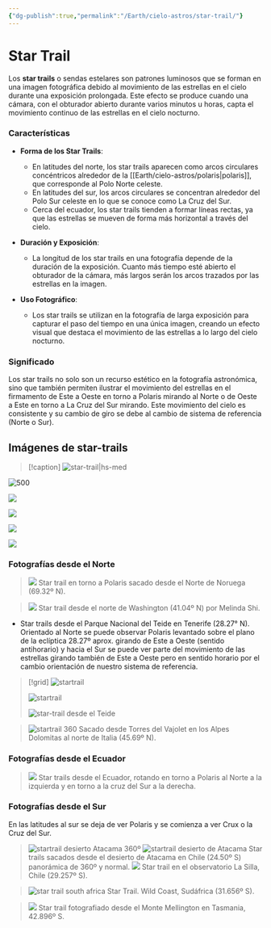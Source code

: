 ```yaml
---
{"dg-publish":true,"permalink":"/Earth/cielo-astros/star-trail/"}
---
```




# Star Trail

Los **star trails** o sendas estelares son patrones luminosos que se forman en una imagen fotográfica debido al movimiento de las estrellas en el cielo durante una exposición prolongada. Este efecto se produce cuando una cámara, con el obturador abierto durante varios minutos u horas, capta el movimiento continuo de las estrellas en el cielo nocturno.

### Características

- **Forma de los Star Trails**:
  - En latitudes del norte, los star trails aparecen como arcos circulares concéntricos alrededor de la  [[Earth/cielo-astros/polaris\|polaris]], que corresponde al Polo Norte celeste.
  - En latitudes del sur, los arcos circulares se concentran alrededor del Polo Sur celeste en lo que se conoce como La Cruz del Sur.
  - Cerca del ecuador, los star trails tienden a formar líneas rectas, ya que las estrellas se mueven de forma más horizontal a través del cielo.

- **Duración y Exposición**: 
  - La longitud de los star trails en una fotografía depende de la duración de la exposición. Cuanto más tiempo esté abierto el obturador de la cámara, más largos serán los arcos trazados por las estrellas en la imagen.

- **Uso Fotográfico**: 
  - Los star trails se utilizan en la fotografía de larga exposición para capturar el paso del tiempo en una única imagen, creando un efecto visual que destaca el movimiento de las estrellas a lo largo del cielo nocturno.

### Significado

Los star trails no solo son un recurso estético en la fotografía astronómica, sino que también permiten ilustrar el movimiento del estrellas en el firmamento de Este a Oeste en torno a Polaris mirando al Norte o de Oeste a Este en torno a La Cruz del Sur mirando. Este movimiento del cielo es consistente y su cambio de giro se debe al cambio de sistema de referencia (Norte o Sur).

## Imágenes de star-trails

> [!caption]
> ![star-trail|hs-med](https://i.imgur.com/k4XEDPK.png)
> 

![500](https://i.imgur.com/SnSdQjc.png)

![](https://i.imgur.com/zQgAuih.png)

![](https://i.imgur.com/6UzjWDI.png)

![](https://i.imgur.com/lIg1nPK.png)

![](https://i.imgur.com/6JqckkT.png)


### Fotografías desde el Norte

> ![](https://i.imgur.com/Xy1JafK.jpeg)
> Star trail en torno a Polaris sacado desde el Norte de Noruega (69.32º N).

> ![](https://i.imgur.com/Kd3jzUJ.jpeg)
> Star trail desde el norte de Washington (41.04º N) por Melinda Shi.

- Star trails desde el Parque Nacional del Teide en Tenerife (28.27° N). Orientado al Norte se puede observar Polaris levantado sobre el plano de la eclíptica 28.27º aprox. girando de Este a Oeste (sentido antihorario) y hacia el Sur se puede ver parte del movimiento de las estrellas girando también de Este a Oeste pero en sentido horario por el cambio orientación de nuestro sistema de referencia.
> [!grid]
> ![startrail](https://i.imgur.com/CSakJ7X.jpeg)
> 
> ![startrail](https://i.imgur.com/419YgW8.jpeg)
> 
> ![star-trail desde el Teide](https://i.imgur.com/yBtuTzJ.jpeg)
> 

> ![startrail 360](https://i.imgur.com/u1Xpsd5.jpeg)
> Sacado desde Torres del Vajolet en los Alpes Dolomitas al norte de Italia (45.69º N).
### Fotografías desde el Ecuador
> ![](https://i.imgur.com/Ii3TSBo.jpeg)
> Star trails desde el Ecuador, rotando en torno a Polaris al Norte a la izquierda y en torno a la cruz del Sur a la derecha.


### Fotografías desde el Sur

En las latitudes al sur se deja de ver Polaris y se comienza a ver Crux o la Cruz del Sur.

> ![startrail desierto Atacama 360º](https://i.imgur.com/P4Ex67m.jpeg)
> ![startrail desierto de Atacama](https://upload.wikimedia.org/wikipedia/commons/e/e5/All_In_A_Spin_Star_trail.jpg)
> Star trails sacados desde el desierto de Atacama en Chile (24.50º S) panorámica de 360º y normal.
> ![](https://upload.wikimedia.org/wikipedia/commons/f/f8/Star_trails_over_the_ESO_3.6-metre_telescope.jpg)
> Star trail en el observatorio La Silla, Chile (29.257º S).

> ![star trail south africa](https://i.imgur.com/DGJpQWC.jpeg)
> Star Trail. Wild Coast, Sudáfrica (31.656º S).

> ![](https://upload.wikimedia.org/wikipedia/commons/f/ff/Star_trail_and_aurora_over_Mount_Wellington%2C_Tasmania.jpg)
> Star trail fotografiado desde el Monte Mellington en Tasmania, 42.896º S.

